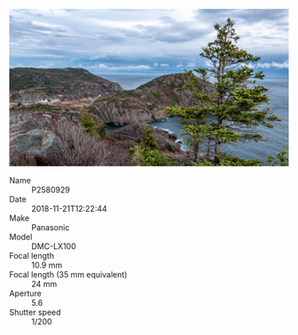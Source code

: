 [![P2580929](/photos/hd/P2580929.jpg)](/photos/full/P2580929.jpg?raw=true)

<dl>
  <dt>Name</dt>
  <dd>P2580929</dd>
  <dt>Date</dt>
  <dd>2018-11-21T12:22:44</dd>
  <dt>Make</dt>
  <dd>Panasonic</dd>
  <dt>Model</dt>
  <dd>DMC-LX100</dd>
  <dt>Focal length</dt>
  <dd>10.9 mm</dd>
  <dt>Focal length (35 mm equivalent)</dt>
  <dd>24 mm</dd>
  <dt>Aperture</dt>
  <dd>5.6</dd>
  <dt>Shutter speed</dt>
  <dd>1/200</dd>
</dl>
